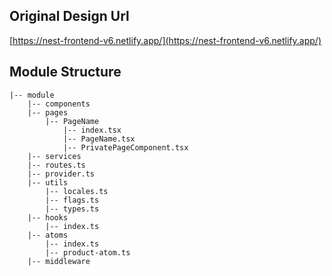 ## Original Design Url

[https://nest-frontend-v6.netlify.app/](https://nest-frontend-v6.netlify.app/)

## Module Structure

```
|-- module
    |-- components
    |-- pages
        |-- PageName
            |-- index.tsx
            |-- PageName.tsx
            |-- PrivatePageComponent.tsx
    |-- services
    |-- routes.ts
    |-- provider.ts
    |-- utils
        |-- locales.ts
        |-- flags.ts
        |-- types.ts
    |-- hooks
        |-- index.ts
    |-- atoms
        |-- index.ts
        |-- product-atom.ts
    |-- middleware
```
